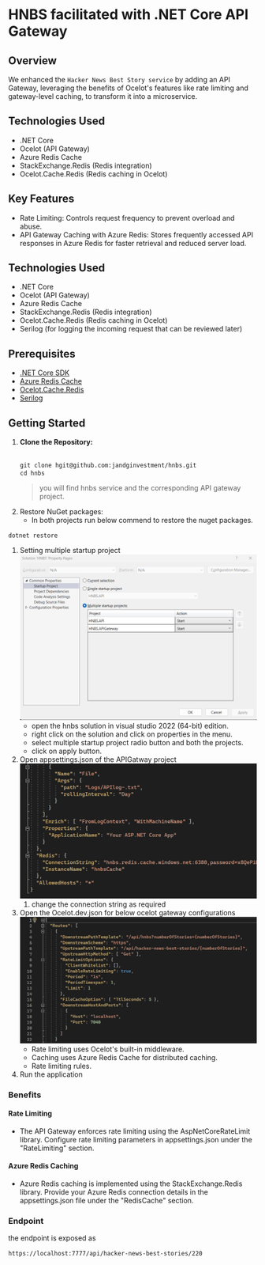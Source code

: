 # HNBS facilitated with .NET Core API Gateway
## Overview
We enhanced the ```Hacker News Best Story service``` by adding an API Gateway, leveraging the benefits of Ocelot's features like rate limiting and gateway-level caching, to transform it into a microservice.
## Technologies Used

- .NET Core
- Ocelot (API Gateway)
- Azure Redis Cache
- StackExchange.Redis (Redis integration)
- Ocelot.Cache.Redis (Redis caching in Ocelot)

## Key Features

- Rate Limiting: Controls request frequency to prevent overload and abuse.
- API Gateway Caching with Azure Redis: Stores frequently accessed API responses in Azure Redis for faster retrieval and reduced server load.

## Technologies Used

- .NET Core
- Ocelot (API Gateway)
- Azure Redis Cache
- StackExchange.Redis (Redis integration)
- Ocelot.Cache.Redis (Redis caching in Ocelot)
- Serilog (for logging the incoming request that can be reviewed later)

## Prerequisites

- [.NET Core SDK](https://dotnet.microsoft.com/download)
- [Azure Redis Cache](https://azure.microsoft.com/en-us/services/cache/)
- [Ocelot.Cache.Redis](https://www.nuget.org/packages/Ocelot.Cache.Redis/#readme-body-tab)
- [Serilog](https://www.nuget.org/packages/serilog/)

## Getting Started

1. **Clone the Repository:**
   ```
   
   git clone hgit@github.com:jandginvestment/hnbs.git
   cd hnbs

   ```
   > you will find hnbs service and the corresponding API gateway project.
1. Restore NuGet packages:
   - In both projects run below commend to restore the nuget packages.
  ```
  dotnet restore
 ```

 1. Setting multiple startup project
    ![multi project setup](images/multiple.png)
	- open the hnbs solution in visual studio 2022 (64-bit) edition.
	- right click on the solution and click on properties in the menu.
	- select multiple startup project radio button and both the projects.
	- click on apply button.
 3. Open appsettings.json of the APIGatway project
     ![Azure Redis setup](images/connectionstring.png)
	1. change the connection string as required
 1. Open the Ocelot.dev.json for below ocelot gateway configurations
    ![Ocelot setup](images/ocelotsettings.png)
	- Rate limiting uses Ocelot's built-in middleware.
	- Caching uses Azure Redis Cache for distributed caching.
	- Rate limiting rules.
 1. Run the application

 ### Benefits
 #### Rate Limiting
- The API Gateway enforces rate limiting using the AspNetCoreRateLimit library. Configure rate limiting parameters in appsettings.json under the "RateLimiting" section.

#### Azure Redis Caching
  - Azure Redis caching is implemented using the StackExchange.Redis library. Provide your Azure Redis connection details in the appsettings.json file under the "RedisCache" section.

### Endpoint
the endpoint is exposed as 
```
https://localhost:7777/api/hacker-news-best-stories/220
```
